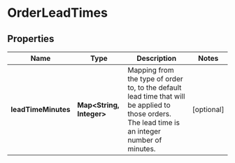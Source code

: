 
# OrderLeadTimes

## Properties
Name | Type | Description | Notes
------------ | ------------- | ------------- | -------------
**leadTimeMinutes** | **Map&lt;String, Integer&gt;** | Mapping from the type of order to, to the default lead time that will be applied to those orders.  The lead time is an integer number of minutes. |  [optional]



